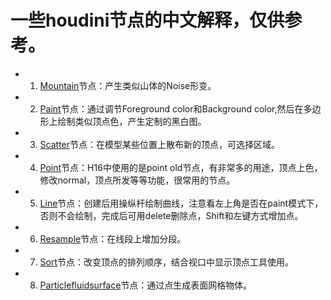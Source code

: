 #  一些houdini节点的中文解释，仅供参考。

* 1. [Mountain]()节点：产生类似山体的Noise形变。

* 2. [Paint]()节点：通过调节Foreground color和Background color,然后在多边形上绘制类似顶点色，产生定制的黑白图。

* 3. [Scatter]()节点：在模型某些位置上散布新的顶点，可选择区域。

* 4. [Point]()节点：H16中使用的是point old节点，有非常多的用途，顶点上色，修改normal，顶点所发等等功能，很常用的节点。

* 5. [Line]()节点：创建后用操纵杆绘制曲线，注意看左上角是否在paint模式下，否则不会绘制，完成后可用delete删除点，Shift和左键方式增加点。

* 6. [Resample]()节点：在线段上增加分段。

* 7. [Sort]()节点：改变顶点的排列顺序，结合视口中显示顶点工具使用。

* 8. [Particlefluidsurface]()节点：通过点生成表面网格物体。


